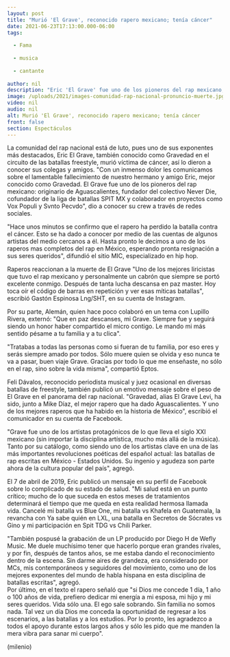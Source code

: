 ```yaml
---
layout: post
title: "Murió 'El Grave', reconocido rapero mexicano; tenía cáncer"
date: 2021-06-23T17:13:00.000-06:00
tags:
  
  - Fama
  
  - musica
  
  - cantante
  
author: nil
description: "Eric 'El Grave' fue uno de los pioneros del rap mexicano, además de ser originario de Aguascalientes, fundador del colectivo Never Die y cofundador de la liga de batallas SPIT MX."
image: /uploads/2021/images-comunidad-rap-nacional-pronuncio-muerte.jpg
video: nil
audio: nil
alt: Murió 'El Grave', reconocido rapero mexicano; tenía cáncer
front: false
section: Espectáculos
---
```


La comunidad del rap nacional está de luto, pues uno de sus exponentes más destacados, Eric El Grave, también conocido como Gravedad en el circuito de las batallas freestyle, murió víctima de cáncer, así lo dieron a conocer sus colegas y amigos. "Con un inmenso dolor les comunicamos sobre el lamentable fallecimiento de nuestro hermano y amigo Eric, mejor conocido como Gravedad. El Grave fue uno de los pioneros del rap mexicano: originario de Aguascalientes, fundador del colectivo Never Die, cofundador de la liga de batallas SPIT MX y colaborador en proyectos como Vox Populi y Svnto Pecvdo", dio a conocer su crew a través de redes sociales. 

"Hace unos minutos se confirmo que el rapero ha perdido la batalla contra el cáncer. Esto se ha dado a conocer por medio de las cuentas de algunos artistas del medio cercanos a él. Hasta pronto le decimos a uno de los raperos mas completos del rap en México, esperando pronta resignación a sus seres queridos", difundió el sitio MIC, especializado en hip hop. 

Raperos reaccionan a la muerte de El Grave "Uno de los mejores liricistas que tuvo el rap mexicano y personalmente un cabrón que siempre se portó excelente conmigo. Después de tanta lucha descansa en paz master. Hoy toca oír el código de barras en repetición y ver esas míticas batallas", escribió Gastón Espinosa Lng/SHT, en su cuenta de Instagram. 

Por su parte, Alemán, quien hace poco colaboró en un tema con Lupillo Rivera, externó: "Que en paz descanses, mi Grave. Siempre fue y seguirá siendo un honor haber compartido el micro contigo. Le mando mi más sentido pésame a tu familia y a tu clica". 

"Tratabas a todas las personas como si fueran de tu familia, por eso eres y serás siempre amado por todos. Sólo muere quien se olvida y eso nunca te va a pasar, buen viaje Grave. Gracias por todo lo que me enseñaste, no sólo en el rap, sino sobre la vida misma", compartió Eptos. 

Feli Dávalos, reconocido periodista musical y juez ocasional en diversas batallas de freestyle, también publicó un emotivo mensaje sobre el peso de El Grave en el panorama del rap nacional.  "Gravedad, alias El Grave Levi, ha sido, junto a Mike Díaz, el mejor rapero que ha dado Aguascalientes. Y uno de los mejores raperos que ha habido en la historia de México", escribió el comunicador en su cuenta de Facebook. 

"Grave fue uno de los artistas protagónicos de lo que lleva el siglo XXI mexicano (sin importar la disciplina artística, mucho más allá de la música). Tanto por su catálogo, como siendo uno de los artistas clave en una de las más importantes revoluciones poéticas del español actual: las batallas de rap escritas en México - Estados Unidos. Su ingenio y agudeza son parte ahora de la cultura popular del país", agregó. 

El 7 de abril de 2019, Eric publicó un mensaje en su perfil de Facebook sobre lo complicado de su estado de salud. "Mi salud está en un punto crítico; mucho de lo que suceda en estos meses de tratamientos determinará el tiempo que me queda en esta realidad hermosa llamada vida. Cancelé mi batalla vs Blue One, mi batalla vs Khafela en Guatemala, la revancha con Ya sabe quién en LXL, una batalla en Secretos de Sócrates vs Gino y mi participación en Spit TDG vs Chili Parker.

"También pospusé la grabación de un LP producido por Diego H de Wefly Music. Me duele muchísimo tener que hacerlo porque eran grandes rivales, y por fin, después de tantos años, se me estaba dando el reconocimiento dentro de la escena. Sin darme aires de grandeza, era considerado por MCs, mis contemporáneos y seguidores del movimiento, como uno de los mejores exponentes del mundo de habla hispana en esta disciplina de batallas escritas", agregó.  
Por último, en el texto el rapero señaló que "si Dios me concede 1 día, 1 año o 100 años de vida, prefiero dedicar mi energía a mi esposa, mi hijo y mi seres queridos. Vida sólo una. El ego sale sobrando. Sin familia no somos nada. Tal vez un día Dios me conceda la oportunidad de regresar a los escenarios, a las batallas y a los estudios. Por lo pronto, les agradezco a todos el apoyo durante estos largos años y sólo les pido que me manden la mera vibra para sanar mi cuerpo". 

(milenio)